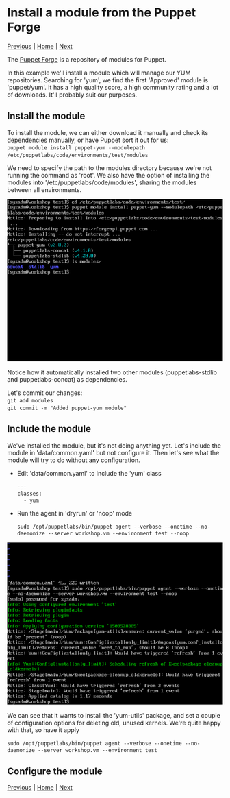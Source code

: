 # Install a module from the Puppet Forge

[Previous](create-hierarchy.md) \| [Home](index.md) \| [Next](override.md)

The [Puppet Forge](https://forge.puppet.com) is a repository of modules for Puppet.

In this example we'll install a module which will manage our YUM repositories. Searching for 'yum', we find the first 'Approved' module is 'puppet/yum'. It has a high quality score, a high community rating and a lot of downloads. It'll probably suit our purposes.

## Install the module

To install the module, we can either download it manually and check its dependencies manually, or have Puppet sort it out for us:  
`puppet module install puppet-yum --modulepath /etc/puppetlabs/code/environments/test/modules`

We need to specify the path to the modules directory because we're not running the command as 'root'. We also have the option of installing the modules into '/etc/puppetlabs/code/modules', sharing the modules between all environments.

![](images/forge-1.png)

Notice how it automatically installed two other modules (puppetlabs-stdlib and puppetlabs-concat) as dependencies.

Let's commit our changes:  
   `git add modules`  
   `git commit -m "Added puppet-yum module"`

## Include the module

We've installed the module, but it's not doing anything yet. Let's include the module in 'data/common.yaml' but not configure it. Then let's see what the module will try to do without any configuration.

* Edit 'data/common.yaml' to include the 'yum' class  
   ```
   ---
   classes:
     - yum
   ```
* Run the agent in 'dryrun' or 'noop' mode  
   ```
   sudo /opt/puppetlabs/bin/puppet agent --verbose --onetime --no-daemonize --server workshop.vm --environment test --noop
   ```

![](images/forge-2.png)

We can see that it wants to install the 'yum-utils' package, and set a couple of configuration options for deleting old, unused kernels. We're quite happy with that, so have it apply  
```
sudo /opt/puppetlabs/bin/puppet agent --verbose --onetime --no-daemonize --server workshop.vm --environment test
```

## Configure the module




[Previous](create-hierarchy.md) \| [Home](index.md) \| [Next](override.md)
